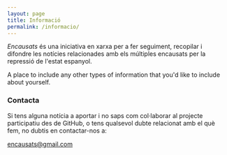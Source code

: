```yaml
---
layout: page
title: Informació
permalink: /informacio/
---
```


*Encausats* és una iniciativa en xarxa per a fer seguiment, recopilar i difondre les notícies relacionades amb els múltiples encausats per la repressió de l'estat espanyol.

A place to include any other types of information that you'd like to include about yourself.

### Contacta

Si tens alguna notícia a aportar i no saps com col·laborar al projecte participatiu des de GitHub, o tens qualsevol dubte relacionat amb el què fem, no dubtis en contactar-nos a:

[encausats@gmail.com](mailto:encausats@gmail.com)